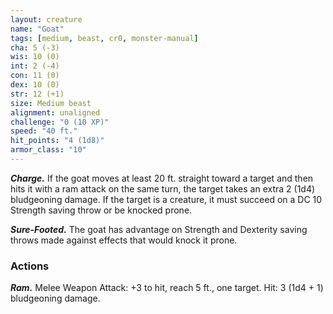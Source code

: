 ```yaml
---
layout: creature
name: "Goat"
tags: [medium, beast, cr0, monster-manual]
cha: 5 (-3)
wis: 10 (0)
int: 2 (-4)
con: 11 (0)
dex: 10 (0)
str: 12 (+1)
size: Medium beast
alignment: unaligned
challenge: "0 (10 XP)"
speed: "40 ft."
hit_points: "4 (1d8)"
armor_class: "10"
---
```


***Charge.*** If the goat moves at least 20 ft. straight toward a target and then hits it with a ram attack on the same turn, the target takes an extra 2 (1d4) bludgeoning damage. If the target is a creature, it must succeed on a DC 10 Strength saving throw or be knocked prone.

***Sure-Footed.*** The goat has advantage on Strength and Dexterity saving throws made against effects that would knock it prone.

### Actions

***Ram.*** Melee Weapon Attack: +3 to hit, reach 5 ft., one target. Hit: 3 (1d4 + 1) bludgeoning damage.